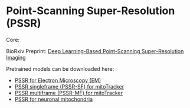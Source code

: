 # Point-Scanning Super-Resolution (PSSR)

Core:

BioRxiv Preprint: [Deep Learning-Based Point-Scanning Super-Resolution Imaging](https://www.biorxiv.org/content/10.1101/740548v3)

Pretrained models can be downloaded here: 
* [PSSR for Electron Microscopy (EM)](https://www.dropbox.com/s/4o8n1jc1piivohz/PSSR_EM.pkl?dl=0)
* [PSSR singleframe (PSSR-SF) for mitoTracker](https://www.dropbox.com/s/jfsze6ro6boefzt/PSSR-SF_mitotracker.pkl?dl=0)
* [PSSR multiframe (PSSR-MF) for mitoTracker](https://www.dropbox.com/s/99ct6nxgndfnv3f/PSSR-MF_mitotracker.pkl?dl=0)
* [PSSR for neuronal mitochondria](https://www.dropbox.com/s/dlj6kbnch291wmk/PSSR_neuronalMito.pkl?dl=0)

